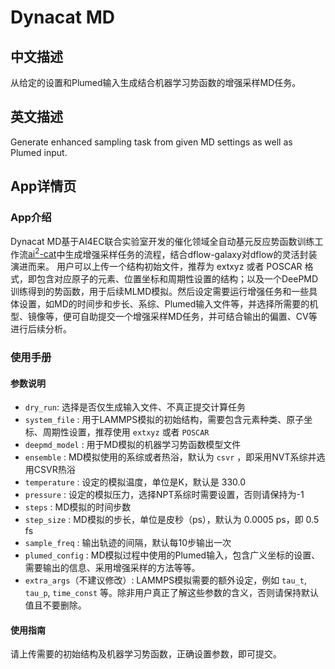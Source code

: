 # Dynacat MD

## 中文描述

从给定的设置和Plumed输入生成结合机器学习势函数的增强采样MD任务。

## 英文描述

Generate enhanced sampling task from given MD settings as well as Plumed input.

## App详情页

### App介绍

Dynacat MD基于AI4EC联合实验室开发的催化领域全自动基元反应势函数训练工作流[ai<sup>2</sup>-cat](https://github.com/chenggroup/ai2-kit)中生成增强采样任务的流程，结合dflow-galaxy对dflow的灵活封装演进而来。
用户可以上传一个结构初始文件，推荐为 extxyz 或者 POSCAR 格式，即包含对应原子的元素、位置坐标和周期性设置的结构；以及一个DeePMD训练得到的势函数，用于后续MLMD模拟。然后设定需要运行增强任务和一些具体设置，如MD的时间步和步长、系综、Plumed输入文件等，并选择所需要的机型、镜像等，便可自助提交一个增强采样MD任务，并可结合输出的偏置、CV等进行后续分析。

### 使用手册

#### 参数说明

- `dry_run`: 选择是否仅生成输入文件、不真正提交计算任务
- `system_file` : 用于LAMMPS模拟的初始结构，需要包含元素种类、原子坐标、周期性设置，推荐使用 `extxyz` 或者 `POSCAR`
- `deepmd_model` : 用于MD模拟的机器学习势函数模型文件
- `ensemble` : MD模拟使用的系综或者热浴，默认为 `csvr` ，即采用NVT系综并选用CSVR热浴
- `temperature` : 设定的模拟温度，单位是K，默认是 330.0
- `pressure` : 设定的模拟压力，选择NPT系综时需要设置，否则请保持为-1
- `steps` : MD模拟的时间步数
- `step_size` : MD模拟的步长，单位是皮秒（ps），默认为 0.0005 ps，即 0.5 fs
- `sample_freq` : 输出轨迹的间隔，默认每10步输出一次
- `plumed_config` : MD模拟过程中使用的Plumed输入，包含广义坐标的设置、需要输出的信息、采用增强采样的方法等等。
- `extra_args`（不建议修改）: LAMMPS模拟需要的额外设定，例如 `tau_t`, `tau_p`, `time_const` 等。除非用户真正了解这些参数的含义，否则请保持默认值且不要删除。

#### 使用指南

请上传需要的初始结构及机器学习势函数，正确设置参数，即可提交。

